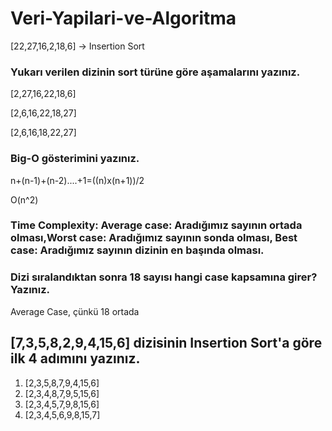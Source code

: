 # Veri-Yapilari-ve-Algoritma

[22,27,16,2,18,6] -> Insertion Sort

### Yukarı verilen dizinin sort türüne göre aşamalarını yazınız.
[2,27,16,22,18,6]

[2,6,16,22,18,27]

[2,6,16,18,22,27]

### Big-O gösterimini yazınız.
n+(n-1)+(n-2)....+1=((n)x(n+1))/2

O(n^2)


### Time Complexity: Average case: Aradığımız sayının ortada olması,Worst case: Aradığımız sayının sonda olması, Best case: Aradığımız sayının dizinin en başında olması.

### Dizi sıralandıktan sonra 18 sayısı hangi case kapsamına girer? Yazınız.

Average Case, çünkü 18 ortada


## [7,3,5,8,2,9,4,15,6] dizisinin Insertion Sort'a göre ilk 4 adımını yazınız.
1) [2,3,5,8,7,9,4,15,6]
2) [2,3,4,8,7,9,5,15,6]
3) [2,3,4,5,7,9,8,15,6]
4) [2,3,4,5,6,9,8,15,7]

